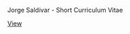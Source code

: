 Jorge Saldivar - Short Curriculum Vitae

[View](https://github.com/joausaga/cv/blob/resume/jorgesaldivar_resume.pdf?raw=true)
